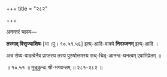 +++
title = "२८२"

+++

अनन्तरं चास्य—

**तस्माद् विसृज्याशिषः** [भा।पु। १०.५१.५६] इत्य्-आदि-वाक्ये **निरञ्जनम्** इत्य्-आदि ।

अत्र सेव्य-पादत्वेनैव प्राप्तस्य तस्य पुरुषोत्तमस्य सच्-चिद्-आनन्द-घनत्वम् एवाभिप्रेतम् ॥

॥ १०.५१ ॥ मुचुकुन्दः श्री-भगवन्तम् ॥ २८१-२८२ ॥
